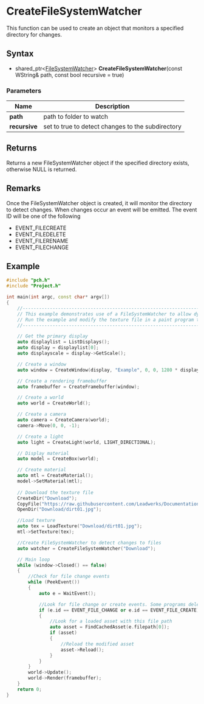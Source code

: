 # CreateFileSystemWatcher #
This function can be used to create an object that monitors a specified directory for changes.

## Syntax ##
- shared_ptr<[FileSystemWatcher](CPP_FileSystemWatcher.md)\> **CreateFileSystemWatcher**(const WString& path, const bool recursive = true)

### Parameters ###
|Name|Description|
|---|---|
|**path**|path to folder to watch|
|**recursive**|set to true to detect changes to the subdirectory|

## Returns ##
Returns a new FileSystemWatcher object if the specified directory exists, otherwise NULL is returned.

## Remarks ##
Once the FileSystemWatcher object is created, it will monitor the directory to detect changes. When changes occur an event will be emitted. The event ID will be one of the following
- EVENT_FILECREATE
- EVENT_FILEDELETE
- EVENT_FILERENAME
- EVENT_FILECHANGE

## Example ##
```c++
#include "pch.h"
#include "Project.h"

int main(int argc, const char* argv[])
{
    //---------------------------------------------------------------------------------------------------
    // This example demonstrates use of a FileSystemWatcher to allow dynamic asset reloading.
    // Run the example and modify the texture file in a paint program to see your changes appear as the program is running.
    //---------------------------------------------------------------------------------------------------

    // Get the primary display
    auto displaylist = ListDisplays();
    auto display = displaylist[0];
    auto displayscale = display->GetScale();

    // Create a window
    auto window = CreateWindow(display, "Example", 0, 0, 1280 * displayscale.x, 720 * displayscale.y, WINDOW_TITLEBAR);

    // Create a rendering framebuffer
    auto framebuffer = CreateFramebuffer(window);

    // Create a world
    auto world = CreateWorld();

    // Create a camera
    auto camera = CreateCamera(world);
    camera->Move(0, 0, -1);

    // Create a light
    auto light = CreateLight(world, LIGHT_DIRECTIONAL);

    // Display material
    auto model = CreateBox(world);

    // Create material
    auto mtl = CreateMaterial();
    model->SetMaterial(mtl);
     
    // Download the texture file
    CreateDir("Download");
    CopyFile("https://raw.githubusercontent.com/Leadwerks/Documentation/master/Assets/Materials/Ground/dirt01.jpg", "Download/dirt01.jpg");
    OpenDir("Download/dirt01.jpg");

    //Load texture
    auto tex = LoadTexture("Download/dirt01.jpg");
    mtl->SetTexture(tex);

    //Create FileSystemWatcher to detect changes to files
    auto watcher = CreateFileSystemWatcher("Download");

    // Main loop
    while (window->Closed() == false)
    {
        //Check for file change events
        while (PeekEvent())
        {
            auto e = WaitEvent();

            //Look for file change or create events. Some programs delete the file and then recreate it when they save.
            if (e.id == EVENT_FILE_CHANGE or e.id == EVENT_FILE_CREATE)
            {
                //Look for a loaded asset with this file path
                auto asset = FindCachedAsset(e.filepath[0]);
                if (asset)
                {
                    //Reload the modified asset
                    asset->Reload();
                }
            }
        }
        world->Update();
        world->Render(framebuffer);
    }
	return 0;
}
```
